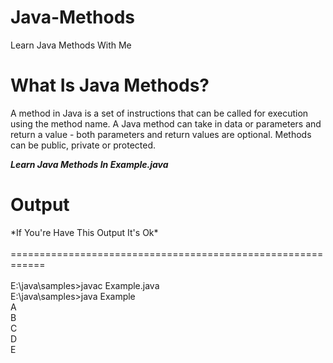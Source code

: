 # Java-Methods
Learn Java Methods With Me


<h1>What Is Java Methods?</h1>
<p>A method in Java is a set of instructions that can be called for execution using the method name. A Java method can take in data or parameters and return a value - both parameters and return values are optional. Methods can be public, private or protected.</p>

***Learn Java Methods In Example.java***


<h1>Output</h1>
*If You're Have This Output It's Ok*<br><br>
============================================================<br><br>
E:\java\samples>javac Example.java<br>
E:\java\samples>java Example<br>
A<br>
B<br>
C<br>
D<br>
E<br>
